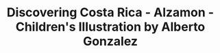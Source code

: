 ---
layout: comics
title: Discovering Costa Rica - Alzamon - Children's Illustration by Alberto Gonzalez
categories: 
    - homepage
    - comics
pretty_category: Comics
pretty_title: Discovering Costa Rica
permalink: /comics/costarica
sort_number: 12
masonryimage: /assets/images/comics/2016_cm_costaRicaAng01@400w.jpg
fullsizeimage: /assets/images/comics/2016_cm_costaRicaAng01@900w.jpg
---